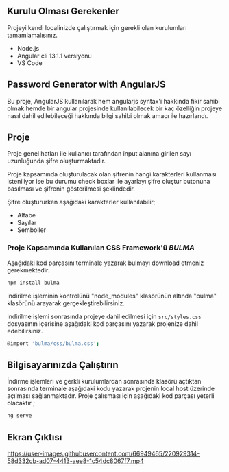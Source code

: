 
## Kurulu Olması Gerekenler
Projeyi kendi localinizde çalıştırmak için gerekli olan kurulumları tamamlamalısınız.

- Node.js
- Angular cli 13.1.1 versiyonu
- VS Code 


## Password Generator with AngularJS
Bu proje, AngularJS kullanılarak hem angularjs syntax'i hakkında fikir sahibi olmak hemde bir angular projesinde kullanılabilecek bir kaç özelliğin projeye nasıl dahil edilebileceği hakkında bilgi sahibi olmak amacı ile hazırlandı.

## Proje
Proje genel hatları ile kullanıcı tarafından input alanına girilen sayı uzunluğunda şifre oluşturmaktadır.

Proje kapsamında oluşturulacak olan şifrenin hangi karakterleri kullanması isteniliyor ise bu durumu check boxlar ile ayarlayı şifre oluştur butonuna basılması ve şifrenin gösterilmesi şeklindedir.

Şifre oluştururken aşağıdaki karakterler kullanılabilir;

-   Alfabe
-   Sayılar
-   Semboller

### Proje Kapsamında Kullanılan  CSS Framework'ü  *BULMA*

Aşağıdaki kod parçasını terminale yazarak bulmayı download etmeniz gerekmektedir.

```bash
npm install bulma
```

indirilme işleminin kontrolünü "node_modules" klasörünün altında "bulma" klasörünü arayarak gerçekleştirebilirsiniz.

indirilme işlemi sonrasında projeye dahil edilmesi için
 `src/styles.css` dosyasının içerisine aşağıdaki kod parçasını yazarak projenize dahil edebilirsiniz.

```bash
@import 'bulma/css/bulma.css';
```





## Bilgisayarınızda Çalıştırın

İndirme işlemleri ve gerkli kurulumlardan sonrasında klasörü açtıktan sonrasında terminale 
aşağıdaki kodu yazarak projenin local host üzerinde açılması sağlanmaktadır.
Proje çalışması için aşağıdaki kod parçası yeterli olacaktır ;

```bash
ng serve
```

## Ekran Çıktısı


https://user-images.githubusercontent.com/66949465/220929314-58d332cb-ad07-4413-aee8-1c54dc8067f7.mp4



